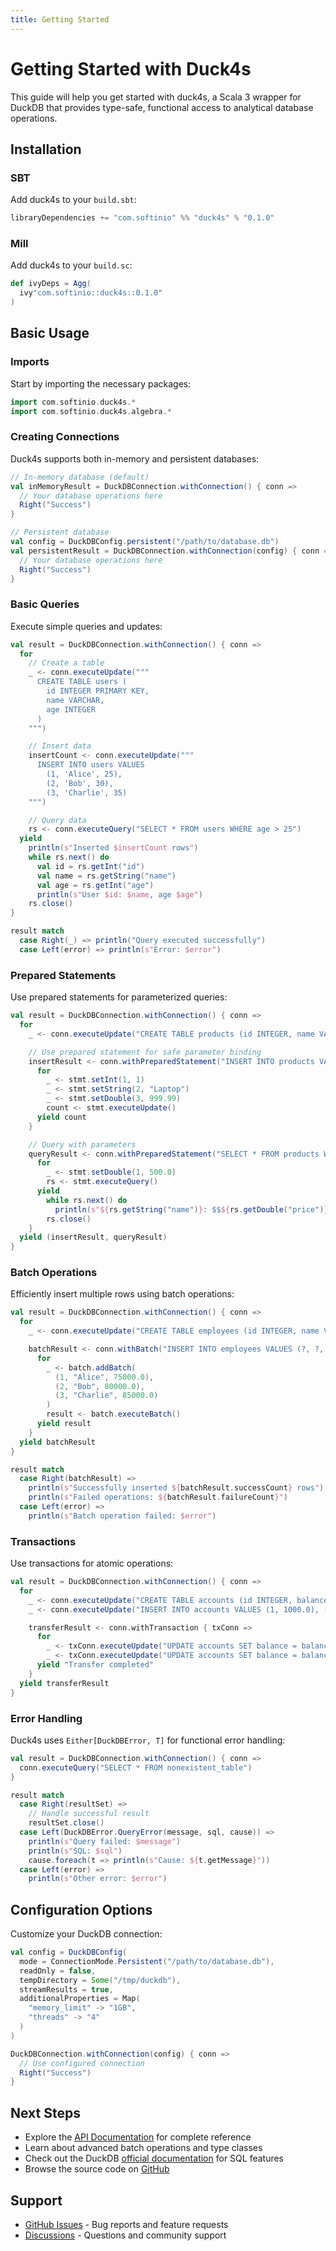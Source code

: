 ```yaml
---
title: Getting Started
---
```


# Getting Started with Duck4s

This guide will help you get started with duck4s, a Scala 3 wrapper for DuckDB that provides type-safe, functional access to analytical database operations.

## Installation

### SBT

Add duck4s to your `build.sbt`:

```sbt
libraryDependencies += "com.softinio" %% "duck4s" % "0.1.0"
```

### Mill

Add duck4s to your `build.sc`:

```scala sc:nocompile
def ivyDeps = Agg(
  ivy"com.softinio::duck4s::0.1.0"
)
```

## Basic Usage

### Imports

Start by importing the necessary packages:

```scala sc-name:Imp.scala
import com.softinio.duck4s.*
import com.softinio.duck4s.algebra.*
```

### Creating Connections

Duck4s supports both in-memory and persistent databases:

```scala sc-compile-with:Imp.scala
// In-memory database (default)
val inMemoryResult = DuckDBConnection.withConnection() { conn =>
  // Your database operations here
  Right("Success")
}

// Persistent database
val config = DuckDBConfig.persistent("/path/to/database.db")
val persistentResult = DuckDBConnection.withConnection(config) { conn =>
  // Your database operations here
  Right("Success")
}
```

### Basic Queries

Execute simple queries and updates:

```scala sc-compile-with:Imp.scala
val result = DuckDBConnection.withConnection() { conn =>
  for
    // Create a table
    _ <- conn.executeUpdate("""
      CREATE TABLE users (
        id INTEGER PRIMARY KEY,
        name VARCHAR,
        age INTEGER
      )
    """)

    // Insert data
    insertCount <- conn.executeUpdate("""
      INSERT INTO users VALUES
        (1, 'Alice', 25),
        (2, 'Bob', 30),
        (3, 'Charlie', 35)
    """)

    // Query data
    rs <- conn.executeQuery("SELECT * FROM users WHERE age > 25")
  yield
    println(s"Inserted $insertCount rows")
    while rs.next() do
      val id = rs.getInt("id")
      val name = rs.getString("name")
      val age = rs.getInt("age")
      println(s"User $id: $name, age $age")
    rs.close()
}

result match
  case Right(_) => println("Query executed successfully")
  case Left(error) => println(s"Error: $error")
```

### Prepared Statements

Use prepared statements for parameterized queries:

```scala sc-compile-with:Imp.scala
val result = DuckDBConnection.withConnection() { conn =>
  for
    _ <- conn.executeUpdate("CREATE TABLE products (id INTEGER, name VARCHAR, price DOUBLE)")

    // Use prepared statement for safe parameter binding
    insertResult <- conn.withPreparedStatement("INSERT INTO products VALUES (?, ?, ?)") { stmt =>
      for
        _ <- stmt.setInt(1, 1)
        _ <- stmt.setString(2, "Laptop")
        _ <- stmt.setDouble(3, 999.99)
        count <- stmt.executeUpdate()
      yield count
    }

    // Query with parameters
    queryResult <- conn.withPreparedStatement("SELECT * FROM products WHERE price > ?") { stmt =>
      for
        _ <- stmt.setDouble(1, 500.0)
        rs <- stmt.executeQuery()
      yield
        while rs.next() do
          println(s"${rs.getString("name")}: $$${rs.getDouble("price")}")
        rs.close()
    }
  yield (insertResult, queryResult)
}
```

### Batch Operations

Efficiently insert multiple rows using batch operations:

```scala sc-compile-with:Imp.scala
val result = DuckDBConnection.withConnection() { conn =>
  for
    _ <- conn.executeUpdate("CREATE TABLE employees (id INTEGER, name VARCHAR, salary DOUBLE)")

    batchResult <- conn.withBatch("INSERT INTO employees VALUES (?, ?, ?)") { batch =>
      for
        _ <- batch.addBatch(
          (1, "Alice", 75000.0),
          (2, "Bob", 80000.0),
          (3, "Charlie", 85000.0)
        )
        result <- batch.executeBatch()
      yield result
    }
  yield batchResult
}

result match
  case Right(batchResult) =>
    println(s"Successfully inserted ${batchResult.successCount} rows")
    println(s"Failed operations: ${batchResult.failureCount}")
  case Left(error) =>
    println(s"Batch operation failed: $error")
```

### Transactions

Use transactions for atomic operations:

```scala sc-compile-with:Imp.scala
val result = DuckDBConnection.withConnection() { conn =>
  for
    _ <- conn.executeUpdate("CREATE TABLE accounts (id INTEGER, balance DOUBLE)")
    _ <- conn.executeUpdate("INSERT INTO accounts VALUES (1, 1000.0), (2, 500.0)")

    transferResult <- conn.withTransaction { txConn =>
      for
        _ <- txConn.executeUpdate("UPDATE accounts SET balance = balance - 100 WHERE id = 1")
        _ <- txConn.executeUpdate("UPDATE accounts SET balance = balance + 100 WHERE id = 2")
      yield "Transfer completed"
    }
  yield transferResult
}
```

### Error Handling

Duck4s uses `Either[DuckDBError, T]` for functional error handling:

```scala sc-compile-with:Imp.scala
val result = DuckDBConnection.withConnection() { conn =>
  conn.executeQuery("SELECT * FROM nonexistent_table")
}

result match
  case Right(resultSet) =>
    // Handle successful result
    resultSet.close()
  case Left(DuckDBError.QueryError(message, sql, cause)) =>
    println(s"Query failed: $message")
    println(s"SQL: $sql")
    cause.foreach(t => println(s"Cause: ${t.getMessage}"))
  case Left(error) =>
    println(s"Other error: $error")
```

## Configuration Options

Customize your DuckDB connection:

```scala sc-compile-with:Imp.scala
val config = DuckDBConfig(
  mode = ConnectionMode.Persistent("/path/to/database.db"),
  readOnly = false,
  tempDirectory = Some("/tmp/duckdb"),
  streamResults = true,
  additionalProperties = Map(
    "memory_limit" -> "1GB",
    "threads" -> "4"
  )
)

DuckDBConnection.withConnection(config) { conn =>
  // Use configured connection
  Right("Success")
}
```

## Next Steps

- Explore the [API Documentation](../index.html) for complete reference
- Learn about advanced batch operations and type classes
- Check out the DuckDB [official documentation](https://duckdb.org/docs/) for SQL features
- Browse the source code on [GitHub](https://github.com/softinio/duck4s)

## Support

- [GitHub Issues](https://github.com/softinio/duck4s/issues) - Bug reports and feature requests
- [Discussions](https://github.com/softinio/duck4s/discussions) - Questions and community support
